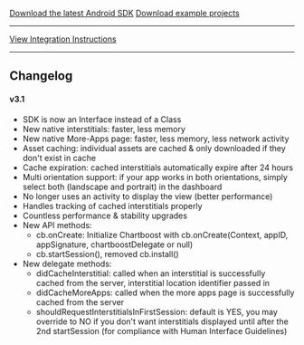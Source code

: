 <a class="big_button" href="https://chartboost.com/support/sdk_download/3.1?os=android">Download the latest Android SDK</a>
<a class="big_button" href="https://github.com/ChartBoost/client-examples/archive/master.zip">Download example projects</a>

---

[View Integration Instructions](/documentation/android)

---

## Changelog

#### v3.1

- SDK is now an Interface instead of a Class
- New native interstitials: faster, less memory
- New native More-Apps page: faster, less memory, less network activity
- Asset caching: individual assets are cached & only downloaded if they don't exist in cache
- Cache expiration: cached interstitials automatically expire after 24 hours
- Multi orientation support: if your app works in both orientations, simply select both (landscape and portrait) in the dashboard
- No longer uses an activity to display the view (better performance)
- Handles tracking of cached interstitials properly
- Countless performance & stability upgrades
- New API methods:
    - cb.onCreate: Initialize Chartboost with cb.onCreate(Context, appID, appSignature, chartboostDelegate or null)
    - cb.startSession(), removed cb.install()
- New delegate methods:
    - didCacheInterstitial: called when an interstitial is successfully cached from the server, interstitial location identifier passed in
    - didCacheMoreApps: called when the more apps page is successfully cached from the server
    - shouldRequestInterstitialsInFirstSession: default is YES, you may override to NO if you don't want interstitials displayed until after the 2nd startSession (for compliance with Human Interface Guidelines)
